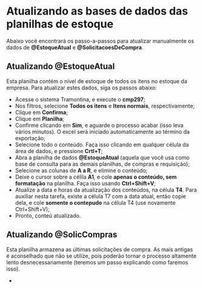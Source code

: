 # Atualizando as bases de dados das planilhas de estoque

Abaixo você encontrará os passo-a-passos para atualizar manualmente os dados de **@EstoqueAtual** e **@SolicitacoesDeCompra**.

## Atualizando @EstoqueAtual
Esta planilha contém o nível de estoque de todos os itens no estoque da empresa.
Para atualizar estes dados, siga os passos abaixo:

- Acesse o sistema Tramontina, e execute o **cmp297**;
- Nos filtros, selecione **Todos os itens** e **Itens normais**, respectivamente;
- Clique em **Confirma**;
- Clique em **Planilha**;
- Confirme clicando em **Sim**, e aguarde o processo acabar (isso leva vários minutos). O excel será iniciado automaticamente ao término da exportação;
- Selecione todo o conteúdo. Faça isso clicando em qualquer célula da área de dados, e pressione **Crtl+T**;
- Abra a planilha de dados **@EstoqueAtual** (aquela que você usa como base de consulta para as demais planilhas, de compras e requisição);
- Selecione as colunas de **A a R**, e elimine o conteúdo;
- Deixe o cursor sobre a célila **A1**, e cole **apenas o conteúdo, sem formatação** na planilha. Faça isso usando **Ctrl+Shift+V**;
- Atualize a data e horas da atualização dos conteúdos, na célula **T4**. Para auxiliar nesta tarefa, existe a célula T7 com a data atual, então copie dela, e cole **somente o contepudo** na célula T4 (use novamente Ctrl+Shift+V);
- Pronto, conteú atualizado.

## Atualizando @SolicCompras

Esta planilha armazena as últimas solicitações de compra. As mais antigas é aconselhado que não se utilize, pois poderão tornar o processo altamente lento desnecessariamente (teremos um passo explicando como faremos isso).

- 